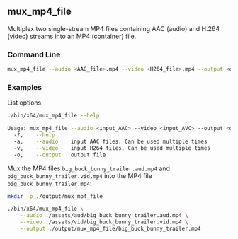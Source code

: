 ## mux_mp4_file

Multiplex two single-stream MP4 files containing AAC (audio) and H.264 (video) streams into an MP4 (container) file.

### Command Line

```sh
mux_mp4_file --audio <AAC_file>.mp4 --video <H264_file>.mp4 --output <output>.mp4
```

###	Examples

List options:

```sh
./bin/x64/mux_mp4_file --help

Usage: mux_mp4_file --audio <input_AAC> --video <input_AVC> --output <output.mp4>
  -?,    --help
  -a,    --audio    input AAC files. Can be used multiple times
  -v,    --video    input H264 files. Can be used multiple times
  -o,    --output   output file
```

Mux the MP4 files `big_buck_bunny_trailer.aud.mp4` and `big_buck_bunny_trailer.vid.mp4` into the MP4 file `big_buck_bunny_trailer.mp4`: 

```sh
mkdir -p ./output/mux_mp4_file

./bin/x64/mux_mp4_file \
    --audio ./assets/aud/big_buck_bunny_trailer.aud.mp4 \
    --video ./assets/vid/big_buck_bunny_trailer.vid.mp4 \
    --output ./output/mux_mp4_file/big_buck_bunny_trailer.mp4 
```
